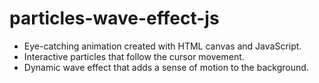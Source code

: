 # particles-wave-effect-js
- Eye-catching animation created with HTML canvas and JavaScript.
- Interactive particles that follow the cursor movement.
- Dynamic wave effect that adds a sense of motion to the background.
